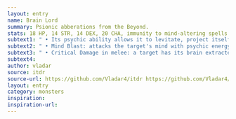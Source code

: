 ```yaml
---
layout: entry
name: Brain Lord
summary: Psionic abberations from the Beyond.
stats: 18 HP, 14 STR, 14 DEX, 20 CHA, immunity to mind-altering spells
subtext1: " • Its psychic ability allows it to levitate, project itself to other realities, and telepathically issue any command. If the target refuses to obey the command, they must succeed on a CHA save or lose d8 CHA."
subtext2: " • Mind Blast: attacks the target's mind with psychic energy for d8 Damage. Critical Damage from this attack affects CHA instead of STR and is avoided by a CHA save."
subtext3: " • Critical Damage in melee: a target has its brain extracted and eaten. The Brain Lord absorbs its recent memories."
subtext4:
author: vladar
source: itdr
source-url: https://github.com/Vladar4/itdr https://github.com/Vladar4/itdr
layout: entry
category: monsters
inspiration:
inspiration-url:
---
```

